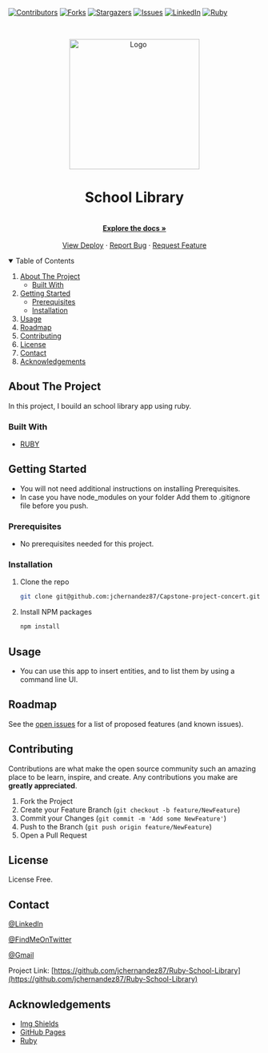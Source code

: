 [![Contributors][contributors-shield]][contributors-url]
[![Forks][forks-shield]][forks-url]
[![Stargazers][stars-shield]][stars-url]
[![Issues][issues-shield]][issues-url]
[![LinkedIn][linkedin-shield]][linkedin-url]
[![Ruby][language-shield]][language-url]



<!-- PROJECT LOGO -->
<br />
<p align="center">
  <a href="https://github.com/jchernandez87/Ruby-School-Library">
    <img src="https://user-images.githubusercontent.com/44485810/150873589-8d3b1951-6efd-439d-aa60-8b1bb75c6997.png" alt="Logo" width="260" height="auto">
  </a>

  <h1 align="center">School Library</h3>

  <p align="center">
    <br />
    <a href="https://github.com/jchernandez87/Ruby-School-Library"><strong>Explore the docs »</strong></a>
    <br />
    <br />
    <a href="https://jchernandez87.github.io/Ruby-School-Library/">View Deploy</a>
    ·
    <a href="https://github.com/jchernandez87/Ruby-School-Library/issues">Report Bug</a>
    ·
    <a href="https://github.com/jchernandez87/Ruby-School-Library/issues">Request Feature</a>
  </p>
</p>



<!-- TABLE OF CONTENTS -->
<details open="open">
  <summary>Table of Contents</summary>
  <ol>
    <li>
      <a href="#about-the-project">About The Project</a>
      <ul>
        <li><a href="#built-with">Built With</a></li>
      </ul>
    </li>
    <li>
      <a href="#getting-started">Getting Started</a>
      <ul>
        <li><a href="#prerequisites">Prerequisites</a></li>
        <li><a href="#installation">Installation</a></li>
      </ul>
    </li>
    <li><a href="#usage">Usage</a></li>
    <li><a href="#roadmap">Roadmap</a></li>
    <li><a href="#contributing">Contributing</a></li>
    <li><a href="#license">License</a></li>
    <li><a href="#contact">Contact</a></li>
    <li><a href="#acknowledgements">Acknowledgements</a></li>
  </ol>
</details>



<!-- ABOUT THE PROJECT -->
## About The Project

<!-- [![Capstone][product-screenshot]](https://example.com) -->

In this project, I bouild an school library app using ruby.

### Built With

* [RUBY](https://www.ruby-lang.org/en/)


<!-- GETTING STARTED -->
## Getting Started

* You will not need additional instructions on installing Prerequisites.
* In case you have node_modules on your folder Add them to .gitignore file before you  push.

### Prerequisites

* No prerequisites needed for this project.
 <!--
This is an example of how to list things you need to use the software and how to install them.
* npm
  ```sh
  npm install npm@latest -g
  ```
-->

### Installation
<!-- 1. Get a free API Key at [https://example.com](https://example.com) -->
1. Clone the repo
   ```sh
   git clone git@github.com:jchernandez87/Capstone-project-concert.git
   ```
2. Install NPM packages
   ```sh
   npm install
   ```
<!-- 4. Enter your API in `config.js`
   ```JS
   const API_KEY = 'ENTER YOUR API';
   ```
-->

<!-- USAGE EXAMPLES -->
## Usage

* You can use this app to insert entities, and to list them by using a command line UI.

<!-- _For more examples, please refer to the [Documentation](https://example.com)_ -->


<!-- ROADMAP -->
## Roadmap

See the [open issues](https://github.com/jchernandez87/Ruby-School-Library/issues) for a list of proposed features (and known issues).



<!-- CONTRIBUTING -->
## Contributing

Contributions are what make the open source community such an amazing place to be learn, inspire, and create. Any contributions you make are **greatly appreciated**.

1. Fork the Project
2. Create your Feature Branch (`git checkout -b feature/NewFeature`)
3. Commit your Changes (`git commit -m 'Add some NewFeature'`)
4. Push to the Branch (`git push origin feature/NewFeature`)
5. Open a Pull Request


<!-- LICENSE -->
## License

License Free.
<!-- Distributed under the MIT License. See `LICENSE` for more information. -->



<!-- CONTACT -->
## Contact

[@LinkedIn](https://www.linkedin.com/in/juan-carlos-hernandez-200a05175)

[@FindMeOnTwitter](https://twitter.com/Juancar70771241) 

[@Gmail](mailto:jchernandez827@gmail.com)

Project Link: [https://github.com/jchernandez87/Ruby-School-Library](https://github.com/jchernandez87/Ruby-School-Library)



<!-- ACKNOWLEDGEMENTS -->
## Acknowledgements
* [Img Shields](https://shields.io)
* [GitHub Pages](https://pages.github.com)
* [Ruby](https://www.ruby-lang.org/en/)

<!-- MARKDOWN LINKS & IMAGES -->
<!-- https://www.markdownguide.org/basic-syntax/#reference-style-links -->
[contributors-shield]: https://img.shields.io/github/contributors/jchernandez87/Ruby-School-Library?style=for-the-badge
[contributors-url]: https://github.com/jchernandez87/Ruby-School-Library/graphs/contributors
[forks-shield]: https://img.shields.io/github/forks/jchernandez87/Ruby-School-Library?style=for-the-badge
[forks-url]: https://github.com/jchernandez87/Ruby-School-Library/network/members
[stars-shield]: https://img.shields.io/github/stars/jchernandez87/Ruby-School-Library?style=for-the-badge
[stars-url]: https://github.com/jchernandez87/Ruby-School-Library/stargazers
[issues-shield]: https://img.shields.io/github/issues/jchernandez87/Ruby-School-Library?style=for-the-badge
[issues-url]: https://github.com/jchernandez87/Ruby-School-Library/issues
[linkedin-shield]: https://img.shields.io/badge/-LinkedIn-black.svg?style=for-the-badge&logo=linkedin&colorB=555
[linkedin-url]: https://www.linkedin.com/in/juan-carlos-hernandez-200a05175
[language-shield]: https://img.shields.io/badge/-Ruby%203.1.0-red?style=for-the-badge&logo=ruby&color=red
[language-url]: https://www.ruby-lang.org/en/
[product-screenshot]: https://user-images.githubusercontent.com/44485810/124050039-51e79d00-d9df-11eb-80eb-bddb510c5171.png

